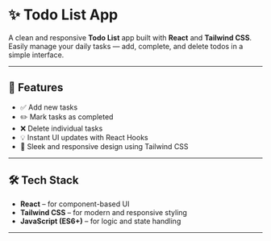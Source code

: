 # ✨ Todo List App

A clean and responsive **Todo List** app built with **React** and **Tailwind CSS**.  
Easily manage your daily tasks — add, complete, and delete todos in a simple interface.

---

## 📌 Features

- ✅ Add new tasks
- ✏️ Mark tasks as completed
- ❌ Delete individual tasks
- 💡 Instant UI updates with React Hooks
- 🎨 Sleek and responsive design using Tailwind CSS

---

## 🛠 Tech Stack

- **React** – for component-based UI
- **Tailwind CSS** – for modern and responsive styling
- **JavaScript (ES6+)** – for logic and state handling

---




